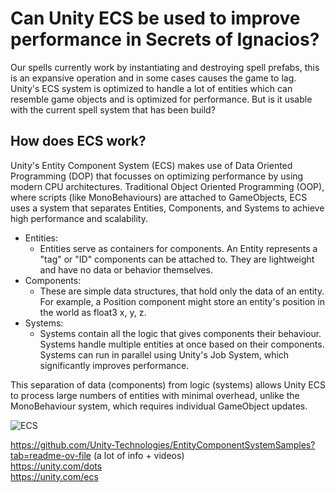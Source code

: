 # Can Unity ECS be used to improve performance in Secrets of Ignacios?
Our spells currently work by instantiating and destroying spell prefabs, this is an expansive operation and in some cases causes the game to lag. Unity's ECS system is optimized to handle a lot of entities 
which can resemble game objects and is optimized for performance. But is it usable with the current spell system that has been build?

## How does ECS work?
Unity's Entity Component System (ECS) makes use of Data Oriented Programming (DOP) that focusses on optimizing performance by using modern CPU architectures. Traditional Object Oriented Programming (OOP), where scripts (like MonoBehaviours) are attached to GameObjects, ECS uses a system that separates Entities, Components, and Systems to achieve high performance and scalability.
- Entities:
  - Entities serve as containers for components. An Entity represents a "tag" or "ID" components can be attached to. They are lightweight and have no data or behavior themselves. 
- Components:
  - These are simple data structures, that hold only the data of an entity. For example, a Position component might store an entity's position in the world as float3 x, y, z.
- Systems:
  - Systems contain all the logic that gives components their behaviour. Systems handle multiple entities at once based on their components. Systems can run in parallel using Unity's Job System, which significantly improves performance.

This separation of data (components) from logic (systems) allows Unity ECS to process large numbers of entities with minimal overhead, unlike the MonoBehaviour system, which requires individual GameObject updates.


![ECS](https://github.com/user-attachments/assets/5f796f78-0e1e-44e1-a35c-6e2539881b1f)



https://github.com/Unity-Technologies/EntityComponentSystemSamples?tab=readme-ov-file (a lot of info + videos)  
https://unity.com/dots  
https://unity.com/ecs
